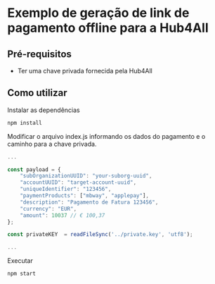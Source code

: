 # Exemplo de geração de link de pagamento offline para a Hub4All

## Pré-requisitos
 - Ter uma chave privada fornecida pela Hub4All

## Como utilizar

Instalar as dependências
```bash
npm install
```
Modificar o arquivo index.js informando os dados do pagamento e o caminho para a chave privada.
```javascript
...

const payload = {
    "subOrganizationUUID": "your-suborg-uuid",
    "accountUUID": "target-account-uuid",
    "uniqueIdentifier": "123456",
    "paymentProducts": ["mbway", "applepay"],
    "description": "Pagamento de Fatura 123456",
    "currency": "EUR",
    "amount": 10037 // € 100,37
};

const privateKEY  = readFileSync('../private.key', 'utf8');

...


```

Executar
```bash
npm start
```